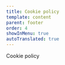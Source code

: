```yaml
---
title: Cookie policy
template: content
parent: footer
order: 4
showInMenu: true
autoTranslated: true
---
```


Cookie policy
